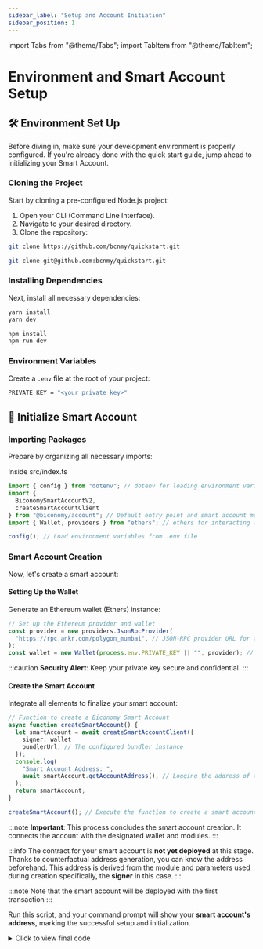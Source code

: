```yaml
---
sidebar_label: "Setup and Account Initiation"
sidebar_position: 1
---
```


import Tabs from "@theme/Tabs";
import TabItem from "@theme/TabItem";

# Environment and Smart Account Setup

## 🛠️ Environment Set Up

Before diving in, make sure your development environment is properly configured. If you're already done with the quick start guide, jump ahead to initializing your Smart Account.

### Cloning the Project

Start by cloning a pre-configured Node.js project:

1. Open your CLI (Command Line Interface).
2. Navigate to your desired directory.
3. Clone the repository:

<Tabs>
<TabItem value="http" label="HTTP">

```bash
git clone https://github.com/bcnmy/quickstart.git
```

</TabItem>
<TabItem value="ssh" label="SSH">

```bash
git clone git@github.com:bcnmy/quickstart.git
```

</TabItem>
</Tabs>

### Installing Dependencies

Next, install all necessary dependencies:

<Tabs>
<TabItem value="yarn" label="Yarn">

```bash
yarn install
yarn dev
```

</TabItem>
<TabItem value="npm" label="Npm">

```bash
npm install
npm run dev
```

</TabItem>
</Tabs>

### Environment Variables

Create a `.env` file at the root of your project:

```bash
PRIVATE_KEY = "<your_private_key>"
```

## 🚀 Initialize Smart Account

### Importing Packages

Prepare by organizing all necessary imports:

Inside src/index.ts
```typescript
import { config } from "dotenv"; // dotenv for loading environment variables from a .env file
import {
  BiconomySmartAccountV2,
  createSmartAccountClient
} from "@biconomy/account"; // Default entry point and smart account module from Biconomy
import { Wallet, providers } from "ethers"; // ethers for interacting with the Ethereum blockchain

config(); // Load environment variables from .env file
```

### Smart Account Creation

Now, let's create a smart account:

#### Setting Up the Wallet

Generate an Ethereum wallet (Ethers) instance:

```typescript
// Set up the Ethereum provider and wallet
const provider = new providers.JsonRpcProvider(
  "https://rpc.ankr.com/polygon_mumbai", // JSON-RPC provider URL for the Polygon Mumbai test network
);
const wallet = new Wallet(process.env.PRIVATE_KEY || "", provider); // Creating a wallet instance with a private key from environment variables
```

:::caution
**Security Alert**: Keep your private key secure and confidential.
:::

#### Create the Smart Account

Integrate all elements to finalize your smart account:

```typescript
// Function to create a Biconomy Smart Account
async function createSmartAccount() {
  let smartAccount = await createSmartAccountClient({
    signer: wallet
    bundlerUrl, // The configured bundler instance
  });
  console.log(
    "Smart Account Address: ",
    await smartAccount.getAccountAddress(), // Logging the address of the created smart account
  );
  return smartAccount;
}

createSmartAccount(); // Execute the function to create a smart account
```

:::note
**Important**: This process concludes the smart account creation. It connects the account with the designated wallet and modules.
:::

:::info
The contract for your smart account is **not yet deployed** at this stage. Thanks to counterfactual address generation, you can know the address beforehand. This address is derived from the module and parameters used during creation specifically, the **signer** in this case.
:::

:::note
Note that the smart account will be deployed with the first transaction
:::

Run this script, and your command prompt will show your **smart account's address**, marking the successful setup and initialization.

<details>
  <summary> Click to view final code </summary>

```typescript
import { config } from "dotenv"; // dotenv for loading environment variables from a .env file
import {
  BiconomySmartAccountV2,
  createSmartAccountClient
} from "@biconomy/account"; // Default entry point and smart account module from Biconomy
import { Wallet, providers } from "ethers"; // ethers for interacting with the Ethereum blockchain

config(); // Load environment variables from .env file

// Set up the Ethereum provider and wallet
const provider = new providers.JsonRpcProvider(
  "https://rpc.ankr.com/polygon_mumbai", // JSON-RPC provider URL for the Polygon Mumbai test network
);
const wallet = new Wallet(process.env.PRIVATE_KEY || "", provider); // Creating a wallet instance with a private key from environment variables

const bundlerUrl = "https://bundler.biconomy.io/api/v2/80001/nJPK7B3ru.dd7f7861-190d-41bd-af80-6877f74b8f44"

// Function to create a Biconomy Smart Account
async function createSmartAccount() {
  let smartAccount = await createSmartAccountClient({
    signer: wallet
    bundlerUrl, // The configured bundler instance
  });
  console.log(
    "Smart Account Address: ",
    await smartAccount.getAccountAddress(), // Logging the address of the created smart account
  );
  return smartAccount;
}

createSmartAccount(); // Execute the function to create a smart account
```

</details>
